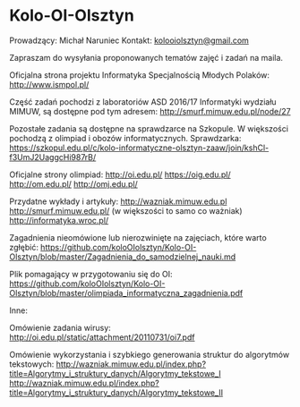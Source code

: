 # Kolo-OI-Olsztyn

Prowadzący: Michał Naruniec
Kontakt: kolooiolsztyn@gmail.com

Zapraszam do wysyłania proponowanych tematów zajęć i zadań na maila.


Oficjalna strona projektu Informatyka Specjalnością Młodych Polaków:
http://www.ismpol.pl/


Część zadań pochodzi z laboratoriów ASD 2016/17 Informatyki wydziału MIMUW, są dostępne pod tym adresem:
http://smurf.mimuw.edu.pl/node/27


Pozostałe zadania są dostępne na sprawdzarce na Szkopule. W większości pochodzą z olimpiad i obozów informatycznych.
Sprawdzarka:
https://szkopul.edu.pl/c/kolo-informatyczne-olsztyn-zaaw/join/kshCl-f3UmJ2UaggcHi987rB/


Oficjalne strony olimpiad:
http://oi.edu.pl/
https://oig.edu.pl/
http://om.edu.pl/
http://omj.edu.pl/


Przydatne wykłady i artykuły:
http://wazniak.mimuw.edu.pl
http://smurf.mimuw.edu.pl/ (w większości to samo co ważniak)
http://informatyka.wroc.pl/


Zagadnienia nieomówione lub nierozwinięte na zajęciach, które warto zgłębić:
https://github.com/koloOIolsztyn/Kolo-OI-Olsztyn/blob/master/Zagadnienia_do_samodzielnej_nauki.md


Plik pomagający w przygotowaniu się do OI: 
https://github.com/koloOIolsztyn/Kolo-OI-Olsztyn/blob/master/olimpiada_informatyczna_zagadnienia.pdf


Inne:

Omówienie zadania wirusy: http://oi.edu.pl/static/attachment/20110731/oi7.pdf

Omówienie wykorzystania i szybkiego generowania struktur do algorytmów tekstowych:
http://wazniak.mimuw.edu.pl/index.php?title=Algorytmy_i_struktury_danych/Algorytmy_tekstowe_I
http://wazniak.mimuw.edu.pl/index.php?title=Algorytmy_i_struktury_danych/Algorytmy_tekstowe_II

